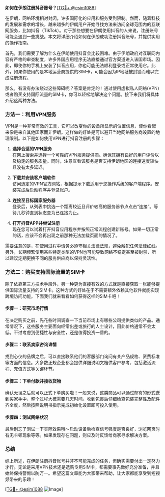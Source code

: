 **如何在伊朗注册抖音账号？**[[TG💪+ @esim1088](https://t.me/s/esim1088)]

在伊朗，网络环境相对封闭，许多国际化的应用和服务受到限制。然而，随着科技的发展和需求的增长，越来越多的伊朗用户开始寻找方法来访问全球范围内的互联网服务，比如抖音（TikTok）。对于那些想要在伊朗使用抖音的人来说，注册账号可能会遇到一些挑战。本文将详细介绍如何在伊朗成功注册抖音账号，并提供实用的操作指南。

首先，我们需要了解为什么在伊朗使用抖音会比较困难。由于伊朗政府对互联网内容有严格的审查制度，许多外国应用程序无法直接通过官方渠道进入该国市场。因此，即使你的手机上安装了抖音应用，你也可能无法顺利登录或正常使用它。此外，如果你使用的是本地运营商提供的SIM卡，可能会因为IP地址被封锁而难以完成注册流程。

那么，有没有办法绕过这些障碍呢？答案是肯定的！通过使用虚拟私人网络(VPN)或者购买支持国际流量的SIM卡，你可以轻松地解决这个问题。接下来我们将具体介绍这两种方法。

### 方法一：利用VPN服务

VPN是一种非常有效的工具，它可以改变你的设备所显示的位置信息，使你看起来像是来自其他国家而非伊朗。这样做的好处是可以避开当地网络服务商设置的地理限制。以下是如何使用VPN进行抖音注册的步骤：

1. **选择合适的VPN服务**  
   在网上搜索并选择一个可靠的VPN服务提供商。确保其拥有良好的用户评价以及稳定的服务质量。同时，注意查看该服务是否支持伊朗地区的连接速度较快且没有太多延迟。

2. **下载并安装客户端软件**  
   访问选定的VPN官方网站，根据提示下载适用于您操作系统的客户端程序。安装完成后启动程序并登录账户。

3. **连接至目标国家服务器**  
   登录后，从列表中挑选一个距离较近且评价较高的服务器节点点击“连接”。等待几秒钟直到状态变为已连接为止。

4. **打开抖音APP并尝试注册**  
   现在您可以试着打开抖音应用程序并按照正常流程创建新账号。如果一切正常的话，应该不会再出现之前那种无法加载页面的情况了。

需要注意的是，在使用过程中请务必遵守相关法律法规，避免触犯任何法律红线。另外，长期频繁使用某些特定类型的VPN也可能导致网络不稳定甚至被封禁，所以建议定期更换不同的服务供应商以保持灵活性。

### 方法二：购买支持国际流量的SIM卡

除了依靠第三方技术手段外，另一种更为直接有效的方式就是直接获取一张能够提供国际流量支持的SIM卡。这种方式的好处在于不需要额外依赖其他软件就能实现跨境访问功能。下面我们就来看看如何获得这样的SIM卡吧！

#### 步骤一：研究市场行情
在决定购买之前，先花些时间调查一下当前市场上有哪些公司提供类似的产品。通常情况下，这些服务主要面向经常出差或旅行的人士设计，因此价格通常不会太低。不过考虑到便捷性与安全性，还是值得投资一番的。

#### 步骤二：联系卖家咨询详情
找到心仪的品牌之后，可以直接联系他们的客服部门询问有关产品规格、资费标准等方面的信息。大多数正规企业都会提供详细说明文档供客户参考，包括激活流程、充值方式等关键环节。

#### 步骤三：下单付款并接收货物
确认无误之后就可以正式下单购买啦！一般来说，这类商品可以通过邮寄的形式送到买家手中，整个过程大概需要几天时间。收到包裹后仔细检查包装完整性及配件齐全度，然后按照说明书指示完成初始化设置即可投入使用。

#### 步骤四：测试网络状况
最后别忘了测试一下实际效果哦～启动设备后检查信号强度是否良好，浏览网页时有无卡顿现象等等。如果发现存在问题，则应及时反馈给商家寻求解决方案。

### 总结

综上所述，在伊朗注册抖音账号并非不可能完成的任务，但确实需要付出一定努力才行。无论是采用VPN技术还是选购专用SIM卡，都需要事先做好充分准备，并且始终保持警惕以防万一。希望这篇文章能为大家带来帮助，让大家都能享受到短视频带来的乐趣！

[[TG💪+ @esim1088](https://t.me/s/esim1088) ![Image](https://i.postimg.cc/4NQfJmqS/Snipaste-2025-05-13-00-14-12.png)]